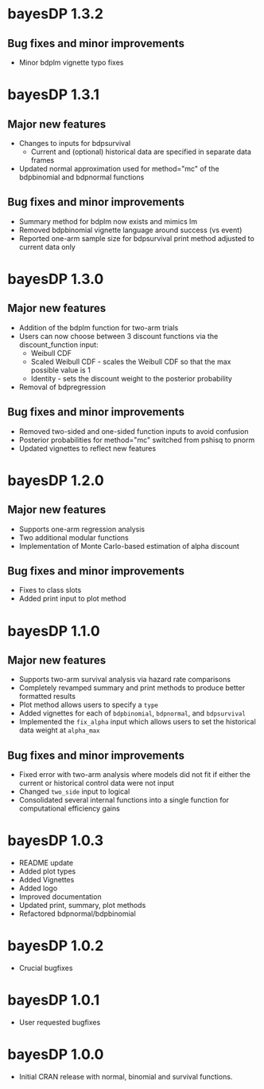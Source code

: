 # bayesDP 1.3.2
## Bug fixes and minor improvements
* Minor bdplm vignette typo fixes


# bayesDP 1.3.1
## Major new features
* Changes to inputs for bdpsurvival
  + Current and (optional) historical data are specified in separate data frames
* Updated normal approximation used for method="mc" of the bdpbinomial and bdpnormal functions

## Bug fixes and minor improvements
* Summary method for bdplm now exists and mimics lm
* Removed bdpbinomial vignette language around success (vs event) 
* Reported one-arm sample size for bdpsurvival print method adjusted to current data only


# bayesDP 1.3.0
## Major new features
* Addition of the bdplm function for two-arm trials
* Users can now choose between 3 discount functions via the discount_function input:
  + Weibull CDF
  + Scaled Weibull CDF - scales the Weibull CDF so that the max possible value is 1
  + Identity - sets the discount weight to the posterior probability
* Removal of bdpregression


## Bug fixes and minor improvements
* Removed two-sided and one-sided function inputs to avoid confusion
* Posterior probabilities for method="mc" switched from pshisq to pnorm 
* Updated vignettes to reflect new features



# bayesDP 1.2.0
## Major new features
* Supports one-arm regression analysis
* Two additional modular functions
* Implementation of Monte Carlo-based estimation of alpha discount

## Bug fixes and minor improvements
* Fixes to class slots
* Added print input to plot method


# bayesDP 1.1.0
## Major new features
* Supports two-arm survival analysis via hazard rate comparisons
* Completely revamped summary and print methods to produce better formatted results
* Plot method allows users to specify a `type`
* Added vignettes for each of `bdpbinomial`, `bdpnormal`, and `bdpsurvival`
* Implemented the `fix_alpha` input which allows users to set the historical data weight at `alpha_max`

## Bug fixes and minor improvements
* Fixed error with two-arm analysis where models did not fit if either the current or historical control data were not input
* Changed `two_side` input to logical
* Consolidated several internal functions into a single function for computational efficiency gains


# bayesDP 1.0.3
* README update
* Added plot types
* Added Vignettes
* Added logo
* Improved documentation
* Updated print, summary, plot methods
* Refactored bdpnormal/bdpbinomial

# bayesDP 1.0.2
* Crucial bugfixes

# bayesDP 1.0.1
* User requested bugfixes

# bayesDP 1.0.0
* Initial CRAN release with normal, binomial and survival functions.

